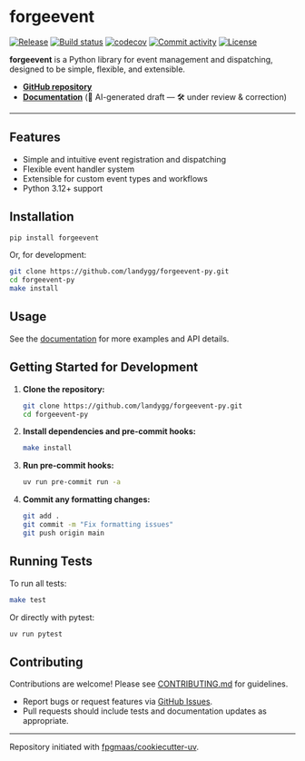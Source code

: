 # forgeevent

[![Release](https://img.shields.io/github/v/release/landygg/forgeevent-py)](https://github.com/landygg/forgeevent-py/releases)
[![Build status](https://img.shields.io/github/actions/workflow/status/landygg/forgeevent-py/main.yml?branch=main)](https://github.com/landygg/forgeevent-py/actions/workflows/main.yml?query=branch%3Amain)
[![codecov](https://codecov.io/gh/landygg/forgeevent-py/branch/main/graph/badge.svg)](https://codecov.io/gh/landygg/forgeevent-py)
[![Commit activity](https://img.shields.io/github/commit-activity/m/landygg/forgeevent-py)](https://github.com/landygg/forgeevent-py/graphs/commit-activity)
[![License](https://img.shields.io/github/license/landygg/forgeevent-py)](LICENSE)

**forgeevent** is a Python library for event management and dispatching, designed to be simple, flexible, and extensible.

- [**GitHub repository**](https://github.com/landygg/forgeevent-py/)
- [**Documentation**](https://landygg.github.io/forgeevent-py/) (🤖 AI-generated draft — 🛠️ under review & correction)

---

## Features

- Simple and intuitive event registration and dispatching
- Flexible event handler system
- Extensible for custom event types and workflows
- Python 3.12+ support

## Installation

```bash
pip install forgeevent
```

Or, for development:

```bash
git clone https://github.com/landygg/forgeevent-py.git
cd forgeevent-py
make install
```

## Usage

See the [documentation](https://landygg.github.io/forgeevent/) for more examples and API details.

## Getting Started for Development

1. **Clone the repository:**
    ```bash
    git clone https://github.com/landygg/forgeevent-py.git
    cd forgeevent-py
    ```

2. **Install dependencies and pre-commit hooks:**
    ```bash
    make install
    ```

3. **Run pre-commit hooks:**
    ```bash
    uv run pre-commit run -a
    ```

4. **Commit any formatting changes:**
    ```bash
    git add .
    git commit -m "Fix formatting issues"
    git push origin main
    ```

## Running Tests

To run all tests:

```bash
make test
```

Or directly with pytest:

```bash
uv run pytest
```

## Contributing

Contributions are welcome! Please see [CONTRIBUTING.md](CONTRIBUTING.md) for guidelines.

- Report bugs or request features via [GitHub Issues](https://github.com/landygg/forgeevent-py/issues).
- Pull requests should include tests and documentation updates as appropriate.

---

Repository initiated with [fpgmaas/cookiecutter-uv](https://github.com/fpgmaas/cookiecutter-uv).

